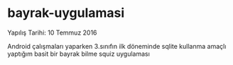 # bayrak-uygulamasi

Yapılış Tarihi:  10 Temmuz 2016

Android çalışmaları yaparken 3.sınıfın ilk döneminde sqlite kullanma amaçlı yaptığım basit bir bayrak bilme squiz uygulaması
